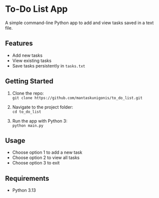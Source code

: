 # To-Do List App

A simple command-line Python app to add and view tasks saved in a text file.

## Features

- Add new tasks  
- View existing tasks  
- Save tasks persistently in `tasks.txt`

## Getting Started

1. Clone the repo:  
   `git clone https://github.com/mantaskunigonis/to_do_list.git`

2. Navigate to the project folder:  
   `cd to_do_list`

3. Run the app with Python 3:  
   `python main.py`

## Usage

- Choose option 1 to add a new task  
- Choose option 2 to view all tasks  
- Choose option 3 to exit

## Requirements

- Python 3.13
